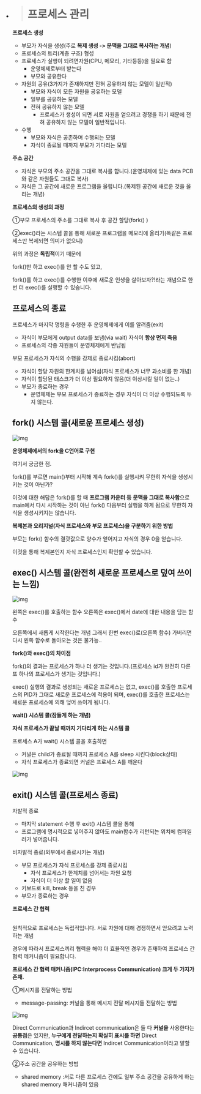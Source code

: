 - > # **프로세스 관리**

  **프로세스 생성**

  - 부모가 자식을 생성(주로 **복제 생성 -> 문맥을 그대로 복사하는 개념**)
  - 프로세스의 트리(계층 구조) 형성
  - 프로세스가 실행이 되려면자원(CPU, 메모리, 기타등등)을 필요로 함
    - 운영체제로부터 받는다
    - 부모와 공유한다
  - 자원의 공유(3가지가 존재하지만 전혀 공유하지 않는 모델이 일반적)
    - 부모와 자식이 모든 자원을 공유하는 모델
    - 일부를 공유하는 모델
    - 전혀 공유하지 않는 모델
      - 프로세스가 생성이 되면 서로 자원을 얻으려고 경쟁을 하기 때문에 전혀 공유하지 않는 모델이 일반적입니다.
  - 수행
    - 부모와 자식은 공존하며 수행되는 모델
    - 자식이 종료될 때까지 부모가 기다리는 모델

  **주소 공간**

  - 자식은 부모의 주소 공간을 그대로 복사를 합니다.(운영체제에 있는 data PCB와 같은 자원들도 그대로 복사)
  - 자식은 그 공간에 새로운 프로그램을 올립니다.(복제된 공간에 새로운 것을 올리는 개념)

  **프로세스의 생성의 과정**

  ①부모 프로세스의 주소를 그대로 복사 후 공간 할당(fork() )

  ②exec()라는 시스템 콜을 통해 새로운 프로그램을 메모리에 올리기(똑같은 프로세스만 복제되면 의미가 없으니)

  위의 과정은 **독립적**이기 때문에

  fork()만 하고 exec()를 안 할 수도 있고,

  fork()를 하고 exec()를 수행한 이후에 새로운 인생을 살아보자?!라는 개념으로 한번 더 exec()를 실행할 수 있습니다.

  ## **프로세스의 종료**

  프로세스가 마지막 명령을 수행한 후 운영체제에게 이를 알려줌(exit)

  - 자식이 부모에게 output data를 보냄(via wait) 자식이 **항상 먼저 죽음**
  - 프로세스의 각종 자원들이 운영체제에게 반납됨

  부모 프로세스가 자식의 수행을 강제로 종료시킴(abort)

  - 자식이 할당 자원의 한계치를 넘어섬(자식 프로세스가 너무 과소비를 한 개념)
  - 자식이 할당된 태스크가 더 이상 필요하지 않음(더 이상시킬 일이 없는..)
  - 부모가 종료하는 경우
    - 운영체제는 부모 프로세스가 종료하는 경우 자식이 더 이상 수행되도록 두지 않는다.

  ## **fork() 시스템 콜**(새로운 프로세스 생성)

  ![img](https://blog.kakaocdn.net/dn/xtdKQ/btrxvMawjqt/f4n8UK7ExdGye8yT21AFa0/img.png)

  **운영체제에서의 fork을 C언어로 구현**

  여기서 궁금한 점.

  fork()를 부르면 main()부터 시작해 계속 fork()를 실행시켜 무한히 자식을 생성시키는 것이 아닌가?

  이것에 대한 해답은 fork()를 할 때 **프로그램 카운터 등** **문맥을 그대로 복사함**으로 main에서 다시 시작하는 것이 아닌 fork() 다음부터 실행을 하게 됨으로 무한히 자식을 생성시키지는 않습니다.

  **복제본과 오리지널(자식 프로세스와 부모 프로세스)을 구분하기 위한 방법**

  부모는 fork() 함수의 결괏값으로 양수가 얻어지고 자식의 경우 0을 얻습니다.

  이것을 통해 복제본인지 자식 프로세스인지 확인할 수 있습니다.

  ## **exec() 시스템 콜(완전히 새로운 프로세스로 덮여 쓰이는 느낌)**

  ![img](https://blog.kakaocdn.net/dn/tYLfh/btrxwYPwbs1/aWw2E74C4DYKpcLkbbpouk/img.png)

  왼쪽은 exec()를 호출하는 함수 오른쪽은 exec()에서 date에 대한 내용을 담는 함수

  오른쪽에서 새롭게 시작한다는 개념 그래서 한번 exec()로(오른쪽 함수) 가버리면 다시 왼쪽 함수로 돌아오는 것은 불가능..

  **fork()와 exec()의 차이점**

  fork()의 결과는 프로세스가 하나 더 생기는 것입니다.(프로세스 id가 완전히 다른 또 하나의 프로세스가 생기는 것입니다.)

  exec() 실행의 결과로 생성되는 새로운 프로세스는 없고, exec()를 호출한 프로세스의 PID가 그대로 새로운 프로세스에 적용이 되며, exec()를 호출한 프로세스는 새로운 프로세스에 의해 덮어 쓰이게 됩니다.

  **wait() 시스템 콜(잠들게 하는 개념)**

  **자식 프로세스가 끝날 때까지 기다리게 하는 시스템 콜**

  프로세스 A가 wait() 시스템 콜을 호출하면

  - 커널은 child가 종료될 때까지 프로세스 A를 sleep 시킨다(block상태)
  - 자식 프로세스가 종료되면 커널은 프로세스 A를 깨운다

  ![img](https://blog.kakaocdn.net/dn/Hg4dv/btrxlp2TOjU/KoroijT97KKqY6zpYaIeB1/img.png)

  ## **exit() 시스템 콜(프로세스 종료)**

  자발적 종료

  - 마지막 statement 수행 후 exit() 시스템 콜을 통해
  - 프로그램에 명시적으로 넣어주지 않아도 main함수가 리턴되는 위치에 컴파일러가 넣어줍니다.

  비자발적 종료(외부에서 종료시키는 개념)

  - 부모 프로세스가 자식 프로세스를 강제 종료시킴
    - 자식 프로세스가 한계치를 넘어서는 자원 요청
    - 자식이 더 이상 할 일이 없음
  - 키보드로 kill, break 등을 친 경우
  - 부모가 종료하는 경우

  **프로세스 간 협력**

  ##

  원칙적으로 프로세스는 독립적입니다. 서로 자원에 대해 경쟁하면서 얻으려고 노력하는 개념

  경우에 따라서 프로세스끼리 협력을 해야 더 효율적인 경우가 존재하여 프로세스 간 협력 메커니즘이 필요합니다.

  **프로세스 간 협력 매커니즘(IPC:Interprocess Communication) 크게 두 가지가 존재.**

  ①메시지를 전달하는 방법

  - message-passing: 커널을 통해 메시지 전달 메시지들 전달하는 방법

  ![img](https://blog.kakaocdn.net/dn/cmVefP/btrd2yiu2Xa/g2PyegD0nCyxmoy1k80pu1/img.png)

  Direct Communication과 Indircet communication은 둘 다 **커널을** 사용한다는 **공통점**은 있지만, **누구에게 전달하는지 확실히 표시를 하면** Direct Communication, **명시를 하지 않는다면** Indircet Communication이라고 말할 수 있습니다.



  ②주소 공간을 공유하는 방법

  - shared memory :서로 다른 프로세스 간에도 일부 주소 공간을 공유하게 하는 shared memory 매커니즘이 있음
